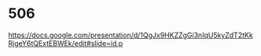 # 506

https://docs.google.com/presentation/d/1QgJx9HKZZgGi3nIqU5kyZdT2tKkRjgeY6tQExtEBWEk/edit#slide=id.p
